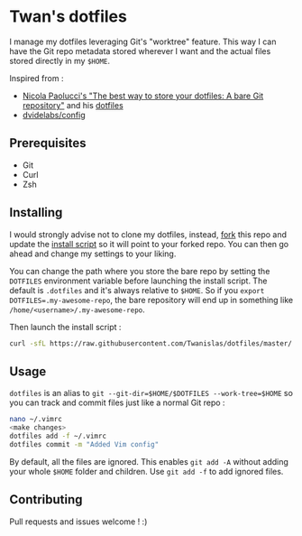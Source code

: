 # Twan's dotfiles

I manage my dotfiles leveraging Git's "worktree" feature. This way I can have the Git repo metadata stored wherever I want and the actual files stored directly in my `$HOME`.

Inspired from :

* [Nicola Paolucci's "The best way to store your dotfiles: A bare Git repository"](https://developer.atlassian.com/blog/2016/02/best-way-to-store-dotfiles-git-bare-repo/) and his [dotfiles](https://bitbucket.org/durdn/cfg)
* [dvidelabs/config](https://github.com/dvidelabs/config)

## Prerequisites

* Git
* Curl
* Zsh

## Installing

I would strongly advise not to clone my dotfiles, instead, [fork](https://github.com/Twanislas/dotfiles/fork) this repo and update the [install script](.bin/install-dotfiles.sh#L11) so it will point to your forked repo. You can then go ahead and change my settings to your liking.

You can change the path where you store the bare repo by setting the `DOTFILES` environment variable before launching the install script. The default is `.dotfiles` and it's always relative to `$HOME`. So if you `export DOTFILES=.my-awesome-repo`, the bare repository will end up in something like `/home/<username>/.my-awesome-repo`.

Then launch the install script :

```sh
curl -sfL https://raw.githubusercontent.com/Twanislas/dotfiles/master/.bin/install-dotfiles.sh | bash
```

## Usage

`dotfiles` is an alias to `git --git-dir=$HOME/$DOTFILES --work-tree=$HOME` so you can track and commit files just like a normal Git repo :

```sh
nano ~/.vimrc
<make changes>
dotfiles add -f ~/.vimrc
dotfiles commit -m "Added Vim config"
```

By default, all the files are ignored. This enables `git add -A` without adding your whole `$HOME` folder and children. Use `git add -f` to add ignored files.

## Contributing

Pull requests and issues welcome ! :)
